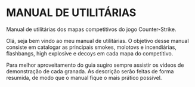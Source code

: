 # MANUAL DE UTILITÁRIAS

Manual de utilitárias dos mapas competitivos do jogo Counter-Strike.


Olá, seja bem vindo ao meu manual de utilitárias. O objetivo desse manual consiste em catalogar as principais smokes, molotovs e incendiárias, flashbangs, high explosive e decoys em cada mapa do competitivo.

Para melhor aproveitamento do guia sugiro sempre assistir os videos de demonstração de cada granada. As descrição serão feitas de forma resumida, de modo que o manual fique o mais prático possível.
